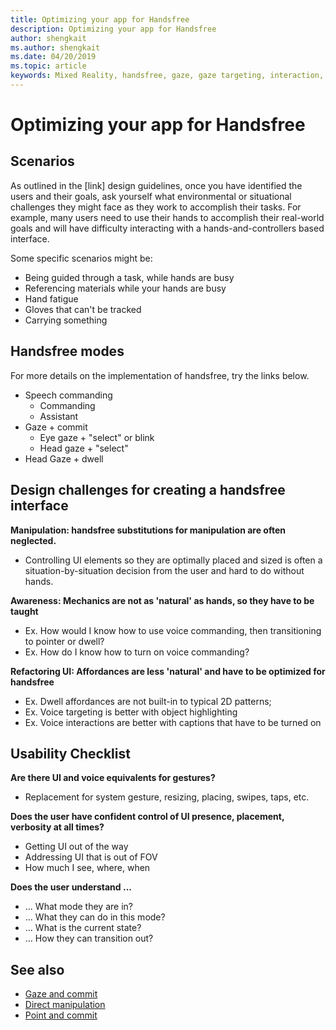 ```yaml
---
title: Optimizing your app for Handsfree
description: Optimizing your app for Handsfree
author: shengkait
ms.author: shengkait
ms.date: 04/20/2019
ms.topic: article
keywords: Mixed Reality, handsfree, gaze, gaze targeting, interaction, design
---
```



# Optimizing your app for Handsfree



## Scenarios

As outlined in the [link] design guidelines, once you have identified the users and their goals, ask yourself what environmental or situational challenges they might face as they work to accomplish their tasks. For example, many users need to use their hands to accomplish their real-world goals and will have difficulty interacting with a hands-and-controllers based interface. 

Some specific scenarios might be: 
* Being guided through a task, while hands are busy
* Referencing materials while your hands are busy
* Hand fatigue
* Gloves that can't be tracked
* Carrying something


## Handsfree modes

For more details on the implementation of handsfree, try the links below. 
* Speech commanding
	* Commanding 
	* Assistant
* Gaze + commit
	* Eye gaze + "select" or blink
	* Head gaze + "select" 
* Head Gaze + dwell


## Design challenges for creating a handsfree interface 

**Manipulation: handsfree substitutions for manipulation are often neglected.** 
* Controlling UI elements so they are optimally placed and sized is often a situation-by-situation decision from the user and hard to do without hands.

**Awareness: Mechanics are not as 'natural' as hands, so they have to be taught**
* Ex. How would I know how to use voice commanding, then transitioning to pointer or dwell?
* Ex. How do I know how to turn on voice commanding? 

**Refactoring UI: Affordances are less 'natural' and have to be optimized for handsfree**
* Ex. Dwell affordances are not built-in to typical 2D patterns; 
* Ex. Voice targeting is better with object highlighting
* Ex. Voice interactions are better with captions that have to be turned on 

		
## Usability Checklist

**Are there UI and voice equivalents for gestures?**
* Replacement for system gesture, resizing, placing, swipes, taps, etc.

**Does the user have confident control of UI presence, placement, verbosity at all times?**
* Getting UI out of the way
* Addressing UI that is out of FOV
* How much I see, where, when

**Does the user understand ...**
* ... What mode they are in?
* ... What they can do in this mode?
* ... What is the current state?
* ... How they can transition out?

## See also
* [Gaze and commit](gaze-and-commit.md)
* [Direct manipulation](direct-manipulation.md)
* [Point and commit](point-and-commit.md)
